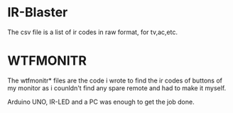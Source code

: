 # IR-Blaster

The csv file is a list of ir codes in raw format, for tv,ac,etc.

# WTFMONITR

The wtfmonitr* files are the code i wrote to find the ir codes of buttons of my monitor as i counldn't find any spare remote and had to make it myself.

Arduino UNO, IR-LED and a PC was enough to get the job done.

